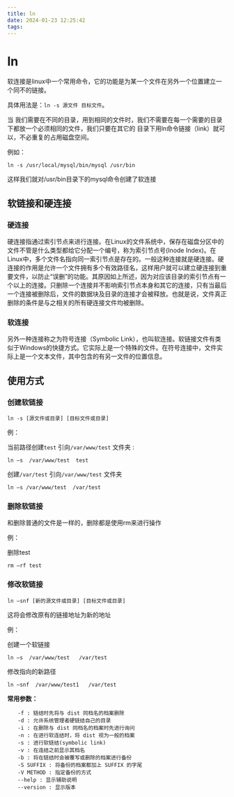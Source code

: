 ```yaml
---
title: ln
date: 2024-01-23 12:25:42
tags:
---
```

# ln
软连接是linux中一个常用命令，它的功能是为某一个文件在另外一个位置建立一个同不的链接。

具体用法是：`ln -s 源文件 目标文件`。

当 我们需要在不同的目录，用到相同的文件时，我们不需要在每一个需要的目录下都放一个必须相同的文件，我们只要在其它的 目录下用ln命令链接（link）就可以，不必重复的占用磁盘空间。

例如：

```text-plain
ln -s /usr/local/mysql/bin/mysql /usr/bin
```

这样我们就对/usr/bin目录下的mysql命令创建了软连接

**软链接和硬连接**
-----------

### **硬连接**

硬连接指通过索引节点来进行连接。在Linux的文件系统中，保存在磁盘分区中的文件不管是什么类型都给它分配一个编号，称为索引节点号(Inode Index)。在Linux中，多个文件名指向同一索引节点是存在的。一般这种连接就是硬连接。硬连接的作用是允许一个文件拥有多个有效路径名，这样用户就可以建立硬连接到重要文件，以防止“误删”的功能。其原因如上所述，因为对应该目录的索引节点有一个以上的连接。只删除一个连接并不影响索引节点本身和其它的连接，只有当最后一个连接被删除后，文件的数据块及目录的连接才会被释放。也就是说，文件真正删除的条件是与之相关的所有硬连接文件均被删除。

### **软连接**

另外一种连接称之为符号连接（Symbolic Link），也叫软连接。软链接文件有类似于Windows的快捷方式。它实际上是一个特殊的文件。在符号连接中，文件实际上是一个文本文件，其中包含的有另一文件的位置信息。

**使用方式**
--------

### **创建软链接**

`ln -s [源文件或目录] [目标文件或目录]`

例：

当前路径创建`test` 引向`/var/www/test` 文件夹 :

```text-plain
ln –s  /var/www/test  test
```

创建`/var/test` 引向`/var/www/test` 文件夹

```text-plain
ln –s /var/www/test  /var/test
```

### **删除软链接**

和删除普通的文件是一样的，删除都是使用rm来进行操作

例：

删除test

```text-plain
rm –rf test
```

### **修改软链接**

`ln –snf [新的源文件或目录] [目标文件或目录]`

这将会修改原有的链接地址为新的地址

例：

创建一个软链接

```text-plain
ln –s  /var/www/test   /var/test
```

修改指向的新路径

```text-plain
ln –snf  /var/www/test1   /var/test
```

**常用参数：**

```text-plain
　　-f : 链结时先将与 dist 同档名的档案删除
　　-d : 允许系统管理者硬链结自己的目录
　　-i : 在删除与 dist 同档名的档案时先进行询问
　　-n : 在进行软连结时，将 dist 视为一般的档案
　　-s : 进行软链结(symbolic link)
　　-v : 在连结之前显示其档名
　　-b : 将在链结时会被覆写或删除的档案进行备份
　　-S SUFFIX : 将备份的档案都加上 SUFFIX 的字尾
　　-V METHOD : 指定备份的方式
　　--help : 显示辅助说明
　　--version : 显示版本
```
